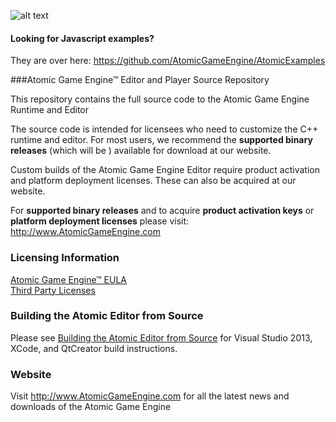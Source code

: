 [WelcomeScreen]: https://github.com/AtomicGameEngine/AtomicExamples/wiki/images/WelcomeScreen.png

![alt text][WelcomeScreen]

#### Looking for Javascript examples?

They are over here: https://github.com/AtomicGameEngine/AtomicExamples

###Atomic Game Engine™ Editor and Player Source Repository

This repository contains the full source code to the Atomic Game Engine Runtime and Editor

The source code is intended for licensees who need to customize the C++ runtime and editor.  For most users, we recommend the **supported binary releases** (which will be ) available for download at our website.

Custom builds of the Atomic Game Engine Editor require product activation and platform deployment licenses.  These can also be acquired at our website.

For **supported binary releases** and to acquire **product activation keys** or **platform deployment licenses** please visit: http://www.AtomicGameEngine.com

### Licensing Information

[Atomic Game Engine™ EULA](https://github.com/AtomicGameEngine/AtomicRuntime/blob/master/LICENSE.md)  
[Third Party Licenses](https://github.com/AtomicGameEngine/AtomicRuntime/blob/master/THIRDPARTY_LICENSE.md)

### Building the Atomic Editor from Source

Please see [Building the Atomic Editor from Source](https://github.com/AtomicGameEngine/AtomicGameEngine/wiki/Building-the-Atomic-Editor-from-Source) for Visual Studio 2013, XCode, and QtCreator build instructions.

### Website

Visit http://www.AtomicGameEngine.com for all the latest news and downloads of the Atomic Game Engine

